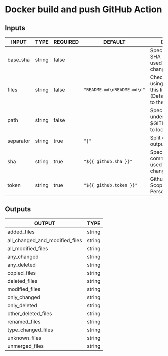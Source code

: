 # Docker build and push GitHub Action

## Inputs

<!-- AUTO-DOC-INPUT:START - Do not remove or modify this section -->

|   INPUT   |  TYPE  | REQUIRED |          DEFAULT           |                                     DESCRIPTION                                     |
|-----------|--------|----------|----------------------------|-------------------------------------------------------------------------------------|
| base_sha  | string | false    |                            | Specify a base commit SHA<br>used for comparing changes                             |
| files     | string | false    | `"README.md\nREADME.md\n"` | Check for changes using only<br>this list of files (Defaults<br>to the entire repo) |
| path      | string | false    |                            | Specify a relative path under<br>$GITHUB_WORKSPACE to locate the repository<br>     |
| separator | string | true     | `"\|"`                     | Split character for array output<br>                                                |
| sha       | string | true     | `"${{ github.sha }}"`      | Specify a current commit SHA<br>used for comparing changes                          |
| token     | string | true     | `"${{ github.token }}"`    | Github token or Repo Scoped<br>Personal Access Token                                |

<!-- AUTO-DOC-INPUT:END -->

## Outputs

<!-- AUTO-DOC-OUTPUT:START - Do not remove or modify this section -->

|             OUTPUT             |  TYPE  |
|--------------------------------|--------|
| added_files                    | string |
| all_changed_and_modified_files | string |
| all_modified_files             | string |
| any_changed                    | string |
| any_deleted                    | string |
| copied_files                   | string |
| deleted_files                  | string |
| modified_files                 | string |
| only_changed                   | string |
| only_deleted                   | string |
| other_deleted_files            | string |
| renamed_files                  | string |
| type_changed_files             | string |
| unknown_files                  | string |
| unmerged_files                 | string |

<!-- AUTO-DOC-OUTPUT:END -->